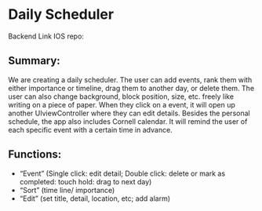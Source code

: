 # Daily Scheduler
Backend
Link IOS repo: 

## Summary: 
We are creating a daily scheduler. The user can add events, rank them with either importance or timeline, drag them to another day, or delete them. The user can also change background, block position, size, etc. freely like writing on a piece of paper. When they click on a event, it will open up another UIviewController where they can edit details. Besides the personal schedule, the app also includes Cornell calendar. It will remind the user of each specific event with a certain time in advance.

## Functions:
- “Event”  (Single click: edit detail; Double click: delete or mark as completed: touch hold: drag to next day)
- “Sort”  (time line/ importance)
- “Edit”  (set title, detail, location, etc; add alarm)
